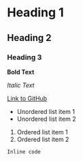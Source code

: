 # Heading 1
## Heading 2
### Heading 3

**Bold Text**

*Italic Text*

[Link to GitHub](https://github.com)

- Unordered list item 1
- Unordered list item 2

1. Ordered list item 1
2. Ordered list item 2

`Inline code`

